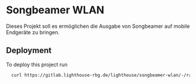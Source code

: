 
# Songbeamer WLAN

Dieses Projekt soll es ermöglichen die Ausgabe von Songbeamer auf mobile Endgeräte zu bringen.



## Deployment

To deploy this project run

```bash
  curl https://gitlab.lighthouse-rbg.de/lighthouse/songbeamer-wlan/-/raw/master/install-songbeamer-to-wifi.sh?inline=false | sudo bash
```

